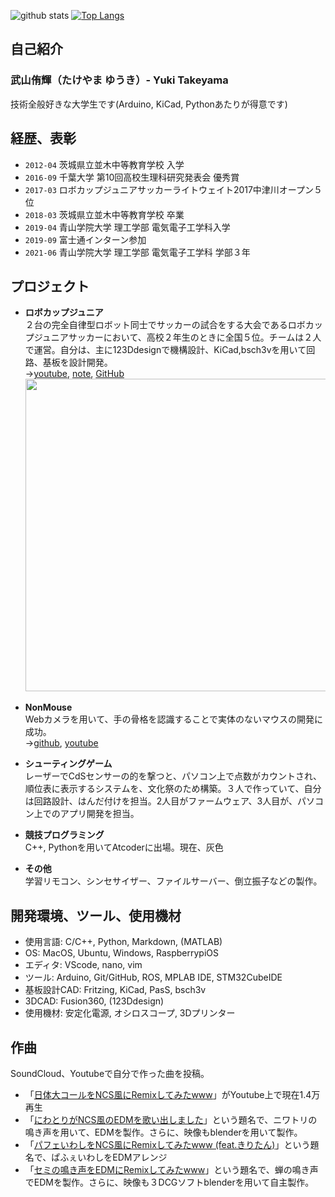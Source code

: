 <!--
### Hi there 👋


**takeyamayuki/takeyamayuki** is a ✨ _special_ ✨ repository because its `README.md` (this file) appears on your GitHub profile.

Here are some ideas to get you started:

- 🔭 I’m currently working on ...
- 🌱 I’m currently learning ...
- 👯 I’m looking to collaborate on ...
- 🤔 I’m looking for help with ...
- 💬 Ask me about ...
- 📫 How to reach me: ...
- 😄 Pronouns: ...
- ⚡ Fun fact: ...
-->
![github stats](https://github-readme-stats.vercel.app/api?username=takeyamayuki)
[![Top Langs](https://github-readme-stats.vercel.app/api/top-langs/?username=takeyamayuki)](https://github.com/anuraghazra/github-readme-stats)  

## 自己紹介
### 武山侑輝（たけやま ゆうき）- Yuki Takeyama  
技術全般好きな大学生です(Arduino, KiCad, Pythonあたりが得意です)

## 経歴、表彰
* `2012-04` 茨城県立並木中等教育学校 入学
* `2016-09` 千葉大学 第10回高校生理科研究発表会 優秀賞 
* `2017-03` ロボカップジュニアサッカーライトウェイト2017中津川オープン５位  
* `2018-03` 茨城県立並木中等教育学校 卒業  
* `2019-04` 青山学院大学 理工学部 電気電子工学科入学
* `2019-09` 富士通インターン参加   
* `2021-06` 青山学院大学 理工学部 電気電子工学科 学部３年    

## プロジェクト
* **ロボカップジュニア**    
２台の完全自律型ロボット同士でサッカーの試合をする大会であるロボカップジュニアサッカーにおいて、高校２年生のときに全国５位。チームは２人で運営。自分は、主に123Ddesignで機構設計、KiCad,bsch3vを用いて回路、基板を設計開発。  
→[youtube](https://www.youtube.com/playlist?list=PLkEBRGnKNUILFJv4zKvQkQi69NoT-_FYg), [note](https://note.com/spinach_egg/n/n5938fe6f424b), [GitHub](https://github.com/takeyamayuki/RCJ_Japan_Soccer2017_PCB)
  <img src="https://user-images.githubusercontent.com/22733958/126577854-11db00ce-e076-48a0-ace8-57b6481a140b.JPG" width="500">
<!--　![0894](https://user-images.githubusercontent.com/22733958/126577854-11db00ce-e076-48a0-ace8-57b6481a140b.JPG)-->


* **NonMouse**    
Webカメラを用いて、手の骨格を認識することで実体のないマウスの開発に成功。  
→[github](https://github.com/takeyamayuki/NonMouse2), [youtube](https://youtu.be/ufvOJUTCF8M)  


* **シューティングゲーム**  
レーザーでCdSセンサーの的を撃つと、パソコン上で点数がカウントされ、順位表に表示するシステムを、文化祭のため構築。３人で作っていて、自分は回路設計、はんだ付けを担当。2人目がファームウェア、3人目が、パソコン上でのアプリ開発を担当。  


* **競技プログラミング**  
C++, Pythonを用いてAtcoderに出場。現在、灰色  

* **その他**  
学習リモコン、シンセサイザー、ファイルサーバー、倒立振子などの製作。

## 開発環境、ツール、使用機材
* 使用言語: C/C++, Python, Markdown, (MATLAB)  
* OS: MacOS, Ubuntu, Windows, RaspberrypiOS  
* エディタ: VScode, nano, vim  
* ツール: Arduino, Git/GitHub, ROS, MPLAB IDE, STM32CubeIDE  
* 基板設計CAD: Fritzing, KiCad, PasS, bsch3v  
* 3DCAD: Fusion360, (123Ddesign)      
* 使用機材: 安定化電源, オシロスコープ, 3Dプリンター


## 作曲
SoundCloud、Youtubeで自分で作った曲を投稿。  
* 「[日体大コールをNCS風にRemixしてみたwww](https://www.youtube.com/watch?v=4RMUM_g9-A8)」がYoutube上で現在1.4万再生  
* 「[にわとりがNCS風のEDMを歌い出しました](https://youtu.be/6ET-LOTNuJA)」という題名で、ニワトリの鳴き声を用いて、EDMを製作。さらに、映像もblenderを用いて製作。
* 「[パフェいわしをNCS風にRemixしてみたwww (feat.きりたん)](https://youtu.be/u1lYUsXILzE)」という題名で、ぱふぇいわしをEDMアレンジ
* 「[セミの鳴き声をEDMにRemixしてみたwww](https://youtu.be/ZytECgMGO9s)」という題名で、蝉の鳴き声でEDMを製作。さらに、映像も３DCGソフトblenderを用いて自主製作。


